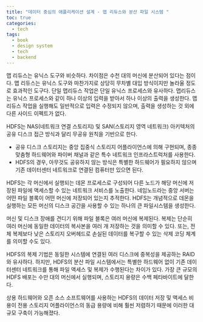 ```yaml
---
title: "데이터 중심의 애플리케이션 설계 - 맵 리듀스와 분산 파일 시스템 "
toc: true
categories:
  - tech
tags:
  - book
  - design system
  - tech
  - backend
---
```


맵 리듀스는 유닉스 도구와 비슷하다. 차이점은 수천 대의 머신에 분산되어 있다는 점이다.
맵 리듀스는 유닉스 도구와 마찬가지로 상당히 무차별 대입 방식이지만 놀라울 정도로 효과적인 도구다.
단일 맵리듀스 작업은 단일 유닉스 프로세스와 유사하다. 맵리듀스는 유닉스 프로세스와 같이 하나 이상의 입력을 받아서 하나 이상의 출력을 생성한다.
맵리듀스 작업을 실행해도 일반적으로 입력은 수정되지 않으며, 출력을 생성하는 것 외에 다른 사이드 이펙트가 없다.

HDFS는 NAS(네트워크 연결 스토리지) 및 SAN(스토리지 영역 네트워크) 아키텍처의 공유 디스크 접근 방식과 달리 무공유 원칙을 기반으로 한다.

- 공유 디스크 스토리지는 중앙 집중식 스토리지 어플라이언스에 의해 구현되며, 종종 맞춤형 하드웨어와 파이버 채널과 같은 특수 네트워크 인프라스트럭처를 사용한다.
- HDFS의 경우, 아무것도 공유하지 않는 방식은 특별한 하드웨어가 필요하지 않으며 기존 데이터센터 네트워크로 연결된 컴퓨터만 있으면 된다.

HDFS는 각 머신에서 실행되는 데몬 프로세스로 구성되어 다른 노드가 해당 머신에 저장된 파일에 액세스할 수 있는 네트워크 서비스를 노출한다.
네임노드라는 중앙 서버는 어떤 파일 블록이 어떤 머신에 저장되어 있는지 추적한다.
HDFS는 개념적으로 데몬을 실행하는 모든 머신의 디스크 공간을 사용할 수 있는 하나의 큰 파일시스템을 생성한다.

머신 및 디스크 장애를 견디기 위해 파일 블록은 여러 머신에 복제된다.
복제는 단순히 여러 머신에 동일한 데이터의 복사본을 여러 개 저장하는 것을 의미할 수 있다.
또는, 전체 복제보다 낮은 스토리지 오버헤드로 손실된 데이터를 복구할 수 있는 삭제 코딩 체계를 의미할 수도 있다.

HDFS의 복제 기법은 동일한 시스템에 연결된 여러 디스크에 중복성을 제공하는 RAID와 유사하다.
하지만, HDFS의 분산 파일 시스템에서는 특별한 하드웨어 없이 기존 데이터센터 네트워크를 통해 파일 액세스 및 복제가 수행된다는 차이가 있다.
가장 큰 규모의 HDFS 배포는 수만 대의 머신에서 실행되며, 스토리지 용량은 수백 페타바이트에 달한다.

상용 하드웨어와 오픈 소스 소프트웨어를 사용하는 HDFS의 데이터 저장 및 액세스 비용이 전용 스토리지 어플라이언스의 동급 용량에 비해 훨씬 저렴하기 때문에 이러한 대규모 구축이 가능해졌다.
